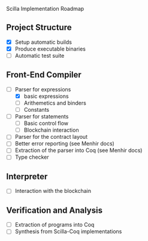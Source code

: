 Scilla Implementation Roadmap

## Project Structure

* [X] Setup automatic builds
* [X] Produce executable binaries
* [ ] Automatic test suite

## Front-End Compiler

* [ ] Parser for expressions
  * [X] basic expressions
  * [ ] Arithemetics and binders
  * [ ] Constants
* [ ] Parser for statements
  * [ ] Basic control flow
  * [ ] Blockchain interaction
* [ ] Parser for the contract layout
* [ ] Better error reporting (see Menhir docs)
* [ ] Extraction of the parser into Coq (see Menhir docs)
* [ ] Type checker

## Interpreter

* [ ] Interaction with the blockchain

## Verification and Analysis

* [ ] Extraction of programs into Coq
* [ ] Synthesis from Scilla-Coq implementations
